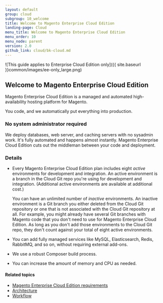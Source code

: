 ```yaml
---
layout: default
group: cloud
subgroup: 10_welcome
title: Welcome to Magento Enterprise Cloud Edition
landing-page: Cloud
menu_title: Welcome to Magento Enterprise Cloud Edition
menu_order: 10
menu_node: parent
version: 2.0
github_link: cloud/bk-cloud.md
---
```


![This guide applies to Enterprise Cloud Edition only]({{ site.baseurl }}common/images/ee-only_large.png) 

## Welcome to Magento Enterprise Cloud Edition
Magento Enterprise Cloud Edition is a managed and automated high-availability hosting platform for
Magento.

You code, and we automatically put everything into production.

### No system administrator required
We deploy databases, web server, and caching servers with no sysadmin work.
It's fully automated and happens almost instantly. Magento Enterprise Cloud Edition cuts out the
middleman between your code and deployment.

### Details
* Every Magento Enterprise Cloud Edition plan includes eight _active_ environments for development and integration. An active environment is a branch in the Cloud Git repo you're using for development and integration. (Additional active environments are available at additional cost.)

	You can have an unlimited number of *inactive* environments. An inactive environment is a Git branch you either deleted from the Cloud Git repository or one that is not associated with the Cloud Git repository at all. For example, you might already have several Git branches with Magento code that you don't need to use for Magento Enterprise Cloud Edition. As long as you don't add those environments to the Cloud Git repo, they don't count against your total of eight active environments.

* You can add fully managed services like MySQL, Elasticsearch, Redis, RabbitMQ, and so on, without requiring external add-ons.
* We use a robust Composer build process.
* You can increase the amount of memory and CPU as needed.

#### Related topics
*	[Magento Enterprise Cloud Edition requirements]({{page.baseurl}}cloud/cloud-requirements.html)
*	[Architecture]({{page.baseurl}}cloud/discover-arch.html)
*	[Workflow]({{page.baseurl}}cloud/discover-workflow.html)

